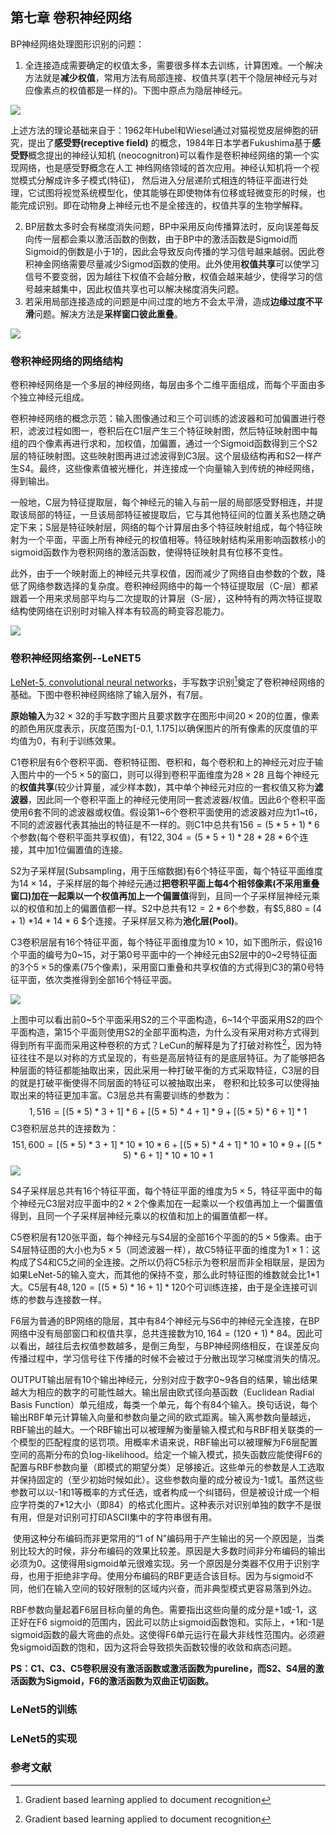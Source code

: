 ## 第七章 卷积神经网络

BP神经网络处理图形识别的问题：

1. 全连接造成需要确定的权值太多，需要很多样本去训练，计算困难。一个解决方法就是**减少权值**，常用方法有局部连接、权值共享(若干个隐层神经元与对应像素点的权值都是一样的)。下图中原点为隐层神经元。

![](/Users/gaowenwen/ML-/深度学习/md_img/减少权值训练.jpg)

上述方法的理论基础来自于：1962年Hubel和Wiesel通过对猫视觉皮层绅胞的研究，提出了**感受野(receptive field)** 的概念，1984年日本学者Fukushima基于**感受野**概念提出的神经认知机 (neocognitron)可以看作是卷积神经网络的第一个实现网络，也是感受野概念在人工 神绉网络领域的首次应用。神经认知机将一个视觉模式分解成许多子模式(特征)， 然后进入分层递阶式相连的特征平面进行处理，它试图将视觉系统模型化，使其能够在即使物体有位移或轻微变形的时候，也能完成识别。即在动物身上神经元也不是全接连的，权值共享的生物学解释。

2.  BP层数太多时会有梯度消失问题，BP中采用反向传播算法时，反向误差每反向传一层都会乘以激活函数的倒数，由于BP中的激活函数是Sigmoid而Sigmoid的倒数是小于1的，因此会导致反向传播的学习信号越来越弱。因此卷积神金网络需要尽量减少Sigmod函数的使用。此外使用**权值共享**可以使学习信号不要变弱，因为越往下权值不会越分散，权值会越来越少，使得学习的信号越来越集中，因此权值共享也可以解决梯度消失问题。
3.  若采用局部连接造成的问题是中间过度的地方不会太平滑，造成**边缘过度不平滑**问题。解决方法是**采样窗口彼此重叠**。

![](/Users/gaowenwen/ML-/深度学习/md_img/边缘过度不平滑.jpg)



### **卷积神经网络的网络结构**

​	卷积神经网络是一个多层的神经网络，每层由多个二维平面组成，而每个平面由多个独立神经元组成。

​	卷积神经网络的概念示范：输入图像通过和三个可训练的滤波器和可加偏置进行卷积，滤波过程如图一，卷积后在C1层产生三个特征映射图，然后特征映射图中每组的四个像素再进行求和，加权值，加偏置，通过一个Sigmoid函数得到三个S2层的特征映射图。这些映射图再进过滤波得到C3层。这个层级结构再和S2一样产生S4。最终，这些像素值被光栅化，并连接成一个向量输入到传统的神经网络，得到输出。

​       一般地，C层为特征提取层，每个神经元的输入与前一层的局部感受野相连，并提取该局部的特征，一旦该局部特征被提取后，它与其他特征间的位置关系也随之确定下来；S层是特征映射层，网络的每个计算层由多个特征映射组成，每个特征映射为一个平面，平面上所有神经元的权值相等。特征映射结构采用影响函数核小的sigmoid函数作为卷积网络的激活函数，使得特征映射具有位移不变性。

​       此外，由于一个映射面上的神经元共享权值，因而减少了网络自由参数的个数，降低了网络参数选择的复杂度。卷积神经网络中的每一个特征提取层（C-层）都紧跟着一个用来求局部平均与二次提取的计算层（S-层），这种特有的两次特征提取结构使网络在识别时对输入样本有较高的畸变容忍能力。

![](/Users/gaowenwen/ML-/深度学习/md_img/卷积神经网络的网络结构.jpg)



### **卷积神经网络案例--LeNET5**

[LeNet-5, convolutional neural networks](http://yann.lecun.com/exdb/lenet/index.html)，手写数字识别[^1]奠定了卷积神经网络的基础。下图中卷积神经网络除了输入层外，有7层。

**原始输入**为$32 \times 32$的手写数字图片且要求数字在图形中间$20 \times 20$的位置，像素的颜色用灰度表示，灰度范围为[-0.1, 1.175]以确保图片的所有像素的灰度值的平均值为0，有利于训练效果。

C1卷积层有6个卷积平面、卷积特征图、卷积和，每个卷积和上的神经元对应于输入图片中的一个$5 \times 5$的窗口，则可以得到卷积平面维度为$28 \times 28$ 且每个神经元的**权值共享**(较少计算量，减少样本数)，其中单个神经元对应的一套权值又称为**滤波器**，因此同一个卷积平面上的神经元使用同一套滤波器/权值。因此6个卷积平面使用6套不同的滤波器或权值。假设第1~6个卷积平面使用的滤波器对应为t1~t6，不同的滤波器代表其抽出的特征是不一样的。则C1中总共有$156 = (5*5+1) * 6$个参数(每个卷积平面共享权值)，有$122,304 = (5 * 5 + 1)*28*28*6$个连接，其中加1位偏置值的连接。

S2为子采样层(Subsampling，用于压缩数据)有6个特征平面，每个特征平面维度为$14 \times 14$，子采样层的每个神经元通过**把卷积平面上每4个相邻像素(不采用重叠窗口)加在一起乘以一个权值再加上一个偏置值**得到，且同一个子采样层神经元乘以的权值和加上的偏置值都一样。S2中总共有$12 = 2 * 6$个参数，有$5,880 = (4 + 1) *14 * 14 * 6 $个连接。子采样层又称为**池化层(Pool)**。

C3卷积层层有16个特征平面，每个特征平面维度为$10 \times 10$，如下图所示，假设16个平面的编号为0~15，对于第0号平面中的一个神经元由S2层中的0~2号特征面的3个$5 \times 5$的像素(75个像素)，采用窗口重叠和共享权值的方式得到C3的第0号特征平面，依次类推得到全部16个特征平面。

![](/Users/gaowenwen/ML-/深度学习/md_img/卷积神经网络LeNet5的C3层映射规则.png)

上图中可以看出前0~5个平面采用S2的三个平面构造，6~14个平面采用S2的四个平面构造，第15个平面则使用S2的全部平面构造，为什么没有采用对称方式得到得到所有平面而采用这种卷积的方式？LeCun的解释是为了打破对称性[^1]，因为特征往往不是以对称的方式呈现的，有些是高层特征有的是底层特征。为了能够把各种层面的特征都能抽取出来，因此采用一种打破平衡的方式采取特征，C3层的目的就是打破平衡使得不同层面的特征可以被抽取出来， 卷积和比较多可以使得抽取出来的特征更加丰富。C3层总共有需要训练的参数为：
$$
1,516 = [(5*5)*3+1]*6 + [(5*5)*4+1]*9 + [(5*5)*6+1]*1
$$
C3卷积层总共的连接数为：
$$
151,600=[(5*5)*3+1] * 10 * 10 * 6 + [(5*5)*4+1]*10*10*9 + [(5*5)*6+1]*10*10*1
$$
![](/Users/gaowenwen/ML-/深度学习/md_img/LeNET5.png)

S4子采样层总共有16个特征平面，每个特征平面的维度为$5\times5$，特征平面中的每个神经元C3层对应平面中的$2\times 2$个像素加在一起乘以一个权值再加上一个偏置值得到，且同一个子采样层神经元乘以的权值和加上的偏置值都一样。

C5卷积层有120张平面，每个神经元与S4层的全部16个平面的的$5\times5$像素。由于S4层特征图的大小也为$5\times5$（同滤波器一样），故C5特征平面的维度为$1\times1$：这构成了S4和C5之间的全连接。之所以仍将C5标示为卷积层而非全相联层，是因为如果LeNet-5的输入变大，而其他的保持不变，那么此时特征图的维数就会比1*1大。C5层有$48,120=[(5 * 5) * 16 + 1] * 120$个可训练连接，由于是全连接可训练的参数与连接数一样。

F6层为普通的BP网络的隐层，其中有84个神经元与S6中的神经元全连接，在BP网络中没有局部窗口和权值共享，总共连接数为$10,164 = (120 + 1)*84$。因此可以看出，越往后去权值参数越多，是倒三角型，与BP神经网络相反，在误差反向传播过程中，学习信号往下传播的时候不会被过于分散出现学习梯度消失的情况。

OUTPUT输出层有10个输出神经元，分别对应于数字0~9各自的结果，输出结果越大为相应的数字的可能性越大。输出层由欧式径向基函数（Euclidean Radial Basis Function）单元组成，每类一个单元，每个有84个输入。换句话说，每个输出RBF单元计算输入向量和参数向量之间的欧式距离。输入离参数向量越远，RBF输出的越大。一个RBF输出可以被理解为衡量输入模式和与RBF相关联类的一个模型的匹配程度的惩罚项。用概率术语来说，RBF输出可以被理解为F6层配置空间的高斯分布的负log-likelihood。给定一个输入模式，损失函数应能使得F6的配置与RBF参数向量（即模式的期望分类）足够接近。这些单元的参数是人工选取并保持固定的（至少初始时候如此）。这些参数向量的成分被设为-1或1。虽然这些参数可以以-1和1等概率的方式任选，或者构成一个纠错码，但是被设计成一个相应字符类的7*12大小（即84）的格式化图片。这种表示对识别单独的数字不是很有用，但是对识别可打印ASCII集中的字符串很有用。

​      使用这种分布编码而非更常用的“1 of N”编码用于产生输出的另一个原因是，当类别比较大的时候，非分布编码的效果比较差。原因是大多数时间非分布编码的输出必须为0。这使得用sigmoid单元很难实现。另一个原因是分类器不仅用于识别字母，也用于拒绝非字母。使用分布编码的RBF更适合该目标。因为与sigmoid不同，他们在输入空间的较好限制的区域内兴奋，而非典型模式更容易落到外边。

​        RBF参数向量起着F6层目标向量的角色。需要指出这些向量的成分是+1或-1，这正好在F6 sigmoid的范围内，因此可以防止sigmoid函数饱和。实际上，+1和-1是sigmoid函数的最大弯曲的点处。这使得F6单元运行在最大非线性范围内。必须避免sigmoid函数的饱和，因为这将会导致损失函数较慢的收敛和病态问题。

**PS：C1、C3、C5卷积层没有激活函数或激活函数为pureline，而S2、S4层的激活函数为Sigmoid，F6的激活函数为双曲正切函数。**

### LeNet5的训练





### LeNet5的实现









### 参考文献

[^1]: Gradient based learning applied to document recognition
[^2]: ImageNet Classification with Deep Convolutional Neural Networks
[^3]: Notes on Convolutional Neural Networks
[^4]: Understanding Convolutional Neural Networks (2016), J. Koushik 
[^5]: Understanding Deep Convolutional Networks